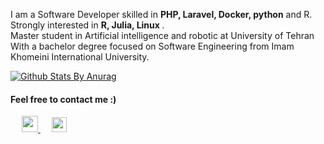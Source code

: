 </div>
<p>I am a Software Developer skilled in <strong>PHP, Laravel, Docker, python</strong> and R.<br/>
    Strongly interested in <strong>R, Julia, Linux </strong>.<br/>
        Master student in Artificial intelligence and robotic at University of Tehran<br/>
        With a bachelor degree focused on Software Engineering from Imam Khomeini International University. <br />
</p>
<p>
    
[![Github Stats By Anurag](https://github-readme-stats.vercel.app/api?username=mohammad-nili&show_icons=true&title_color=fff&icon_color=79ff97&text_color=9f9f9f&bg_color=151515)](https://github.com/mohammad-nili)
    
</p>
<h4>  Feel free to contact me :)</h4>
<p>
   &emsp;
  <a href="https://www.linkedin.com/in/mohammad-nili/">
    <img src="https://img.icons8.com/ios-filled/256/000000/linkedin.svg" width="26px"/>
  </a>
  &emsp;
  <a href="https://dev.to/mohammadnili">
    <img src="https://camo.githubusercontent.com/6bc5e62e0bf5e21ab8054b731540529bbc8e01b3/68747470733a2f2f6432666c746978307632653073622e636c6f756466726f6e742e6e65742f6465762d62616467652e737667" width="24px"/>
 </a>

